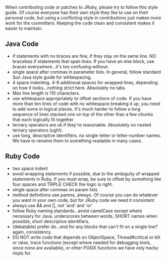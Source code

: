 When contributing code or patches to JRuby, please try to follow this style guide. Of course everyone has their own style they like to use on their personal code, but using a conflicting style in contributions just makes more work for the committers. Keeping the code clean and consistent makes it easier to maintain.

Java Code
---------

* if statements with no braces are fine, if they stay on the same line. NO braceless if statements that span lines. If you have an else block, use braces everywhere...it's too confusing without.
* single space after commas in parameter lists. In general, follow standard Sun Java style guide for whitespacing.
* 4 space indenting. 4-8 additional spaces for wrapped lines, depending on how it looks...nothing strict here. Absolutely no tabs.
* Max line length is 110 characters.
* use whitespace appropriately to offset sections of code. If you have more than ten lines of code with no whitespace breaking it up, you need to add some in logical places. It's much harder to follow a long sequence of lines stacked one on top of the other than a few chunks that each logically fit together
* ternary operators are ok if they're reasonable. Absolutely no nested ternary operators (ugh!).
* use long, descriptive identifiers. no single-letter or letter-number names. We have to rename them to something readable in many cases.

Ruby Code
---------

* two space indent
* avoid wrapping statements if possible, due to the ambiguity of wrapped statements in Ruby. If you must wrap, be sure to offset by something like four spaces and TRIPLE CHECK the logic is right.
* single space after commas on param lists
* method definitions use parens, always. Of course you can do whatever you want in your own code, but for JRuby code we need it consistent.
* always use && and ||, not 'and' and 'or'
* follow Ruby naming standards...avoid camelCase except where necessary for Java, underscores between words, SHORT names when possible, short descriptive identifiers.
* (debatable) prefer do...end for any blocks that can't fit on a single line? again, consistency.
* DO NOT write code that depends on ObjectSpace, Thread#critical or kill or raise, trace functions (except where needed for debugging tools, since none are available), or other POSIX functions we have only hacky impls for.

